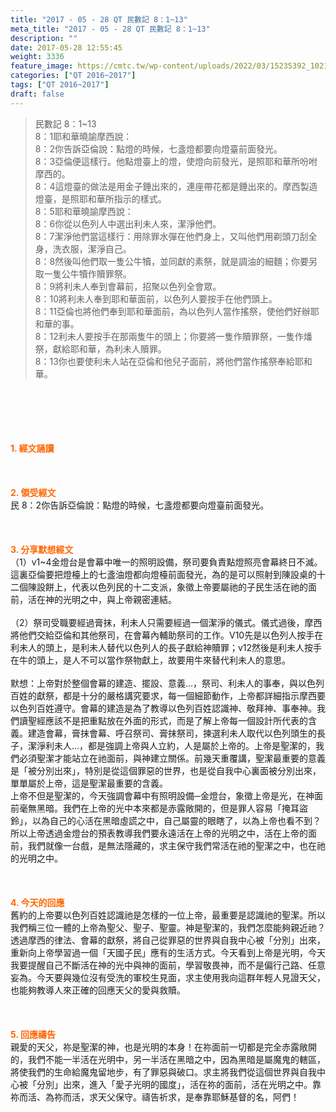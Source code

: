 ```yaml
---
title: "2017 - 05 - 28 QT 民數記 8：1~13"
meta_title: "2017 - 05 - 28 QT 民數記 8：1~13"
description: ""
date: 2017-05-28 12:55:45
weight: 3336
feature_image: https://cmtc.tw/wp-content/uploads/2022/03/15235392_10211799862337740_180693556567566654_o-1.webp
categories: ["QT 2016~2017"]
tags: ["QT 2016~2017"]
draft: false
---
```


<blockquote>民數記 8：1~13<br />
8：1耶和華曉諭摩西說：<br />
8：2你告訴亞倫說：點燈的時候，七盞燈都要向燈臺前面發光。<br />
8：3亞倫便這樣行。他點燈臺上的燈，使燈向前發光，是照耶和華所吩咐摩西的。<br />
8：4這燈臺的做法是用金子錘出來的，連座帶花都是錘出來的。摩西製造燈臺，是照耶和華所指示的樣式。<br />
8：5耶和華曉諭摩西說：<br />
8：6你從以色列人中選出利未人來，潔淨他們。<br />
8：7潔淨他們當這樣行：用除罪水彈在他們身上，又叫他們用剃頭刀刮全身，洗衣服，潔淨自己。<br />
8：8然後叫他們取一隻公牛犢，並同獻的素祭，就是調油的細麵；你要另取一隻公牛犢作贖罪祭。<br />
8：9將利未人奉到會幕前，招聚以色列全會眾。<br />
8：10將利未人奉到耶和華面前，以色列人要按手在他們頭上。<br />
8：11亞倫也將他們奉到耶和華面前，為以色列人當作搖祭，使他們好辦耶和華的事。<br />
8：12利未人要按手在那兩隻牛的頭上；你要將一隻作贖罪祭，一隻作燔祭，獻給耶和華，為利未人贖罪。<br />
8：13你也要使利未人站在亞倫和他兒子面前，將他們當作搖祭奉給耶和華。</blockquote><br />
&nbsp;<br />
<br />
&nbsp;<br />
<br />
<span style="color: #ff6600;"><strong>1. </strong><strong>經文誦讀</strong></span><br />
<br />
<span style="color: #ff6600;"><strong> </strong></span><br />
<br />
<span style="color: #ff6600;"><strong>2. </strong><strong>領受經文<br />
</strong></span>民 8：2你告訴亞倫說：點燈的時候，七盞燈都要向燈臺前面發光。<br />
<br />
&nbsp;<br />
<br />
<span style="color: #ff6600;"><strong>3. 分享默想經文<br />
</strong></span>（1）v1~4金燈台是會幕中唯一的照明設備，祭司要負責點燈照亮會幕終日不滅。這裏亞倫要把燈檯上的七盞油燈都向燈檯前面發光，為的是可以照射到陳設桌的十二個陳設餅上，代表以色列民的十二支派，象徵上帝要屬祂的子民生活在祂的面前，活在神的光明之中，與上帝親密連結。<br />
<br />
（2）祭司受職要經過膏抹，利未人只需要經過一個潔淨的儀式。儀式過後，摩西將他們交給亞倫和其他祭司，在會幕內輔助祭司的工作。V10先是以色列人按手在利未人的頭上，是利未人替代以色列人的長子獻給神贖罪；v12然後是利未人按手在牛的頭上，是人不可以當作祭物獻上，故要用牛來替代利未人的意思。<br />
<br />
默想：上帝對於整個會幕的建造、擺設、意義…，祭司、利未人的事奉，與以色列百姓的獻祭，都是十分的嚴格講究要求，每一個細節動作，上帝都詳細指示摩西要以色列百姓遵守。會幕的建造是為了教導以色列百姓認識神、敬拜神、事奉神。我們讀聖經應該不是把重點放在外面的形式，而是了解上帝每一個設計所代表的含義。建造會幕，膏抹會幕、呼召祭司、膏抹祭司，揀選利未人取代以色列頭生的長子，潔淨利未人…，都是強調上帝與人立約，人是屬於上帝的。上帝是聖潔的，我們必須聖潔才能站立在祂面前，與神建立關係。前幾天重覆講，聖潔最重要的意義是「被分別出來」，特別是從這個罪惡的世界，也是從自我中心裏面被分別出來，單單屬於上帝，這是聖潔最重要的含義。<br />
上帝不但是聖潔的，今天強調會幕中有照明設備─金燈台，象徵上帝是光，在神面前毫無黑暗。我們在上帝的光中本來都是赤露敞開的，但是罪人容易「掩耳盜鈴」，以為自己的心活在黑暗虛謊之中，自己屬靈的眼瞎了，以為上帝也看不到？所以上帝透過金燈台的預表教導我們要永遠活在上帝的光明之中，活在上帝的面前，我們就像一台戲，是無法隱藏的，求主保守我們常活在祂的聖潔之中，也在祂的光明之中。<br />
<br />
&nbsp;<br />
<br />
<span style="color: #ff6600;"><strong>4. 今天的回應<br />
</strong></span>舊約的上帝要以色列百姓認識祂是怎樣的一位上帝，最重要是認識祂的聖潔。所以我們稱三位一體的上帝為聖父、聖子、聖靈。神是聖潔的，我們怎麼能夠親近祂？透過摩西的律法、會幕的獻祭，將自己從罪惡的世界與自我中心被「分別」出來，重新向上帝學習過一個「天國子民」應有的生活方式。今天看到上帝是光明，今天我要提醒自己不斷活在神的光中與神的面前，學習敬畏神，而不是偏行己路、任意妄為。今天要與幾位沒有受洗的軍校生見面，求主使用我向這群年輕人見證天父，也能夠教導人來正確的回應天父的愛與救贖。<br />
<br />
&nbsp;<br />
<br />
<span style="color: #ff6600;"><strong>5. 回應禱告<br />
</strong></span>親愛的天父，祢是聖潔的神，也是光明的本身！在祢面前一切都是完全赤露敞開的，我們不能一半活在光明中，另一半活在黑暗之中，因為黑暗是屬魔鬼的轄區，將使我們的生命給魔鬼留地步，有了罪惡與破口。求主將我們從這個世界與自我中心被「分別」出來，進入「愛子光明的國度」，活在祢的面前，活在光明之中。靠祢而活、為祢而活，求天父保守。禱告祈求，是奉靠耶穌基督的名，阿們！
        